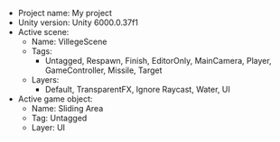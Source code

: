 <!-- UNITY CODE ASSIST INSTRUCTIONS START -->
- Project name: My project
- Unity version: Unity 6000.0.37f1
- Active scene:
  - Name: VillegeScene
  - Tags:
    - Untagged, Respawn, Finish, EditorOnly, MainCamera, Player, GameController, Missile, Target
  - Layers:
    - Default, TransparentFX, Ignore Raycast, Water, UI
- Active game object:
  - Name: Sliding Area
  - Tag: Untagged
  - Layer: UI
<!-- UNITY CODE ASSIST INSTRUCTIONS END -->